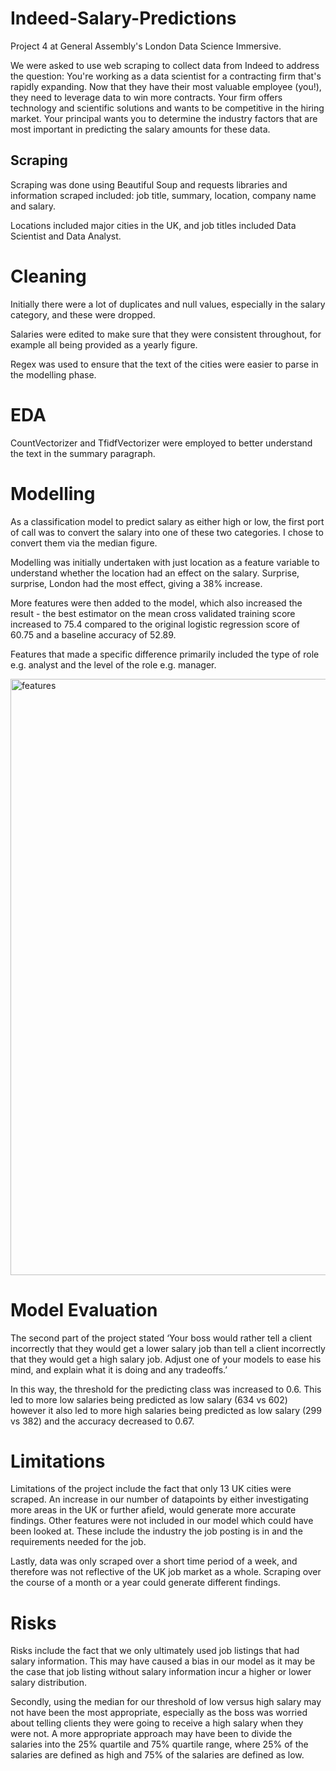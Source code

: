 # Indeed-Salary-Predictions

Project 4 at General Assembly's London Data Science Immersive.  

We were asked to use web scraping to collect data from Indeed to address the question: You're working as a data scientist for a contracting firm that's rapidly expanding. Now that they have their most valuable employee (you!), they need to leverage data to win more contracts. Your firm offers technology and scientific solutions and wants to be competitive in the hiring market. Your principal wants you to determine the industry factors that are most important in predicting the salary amounts for these data.

## Scraping

Scraping was done using Beautiful Soup and requests libraries and information scraped included: 
job title, summary, location, company name and salary. 

Locations included major cities in the UK, and job titles included Data Scientist and Data Analyst.

# Cleaning

Initially there were a lot of duplicates and null values, especially in the salary category, and these were dropped. 

Salaries were edited to make sure that they were consistent throughout, for example all being provided as a yearly figure. 

Regex was used to ensure that the text of the cities were easier to parse in the modelling phase. 

# EDA

CountVectorizer and TfidfVectorizer were employed to better understand the text in the summary paragraph.

# Modelling

As a classification model to predict salary as either high or low, the first port of call was to convert the salary into one of these two categories. I chose to convert them via the median figure. 

Modelling was initially undertaken with just location as a feature variable to understand whether the location had an effect on the salary. Surprise, surprise, London had the most effect, giving a 38% increase.

More features were then added to the model, which also increased the result - the best estimator on the mean cross validated training score increased to 75.4 compared to the original logistic regression score of 60.75 and a baseline accuracy of 52.89.

Features that made a specific difference primarily included the type of role e.g. analyst and the level of the role e.g. manager. 

<img width="954" alt="features" src="https://user-images.githubusercontent.com/93994809/157727778-c64edbd4-ada3-4d7f-8b4c-29e0e126c2e8.png">

# Model Evaluation
The second part of the project stated ‘Your boss would rather tell a client incorrectly that they would get a lower salary job than tell a client incorrectly that they would get a high salary job. Adjust one of your models to ease his mind, and explain what it is doing and any tradeoffs.’

In this way, the threshold for the predicting class was increased to 0.6. This led to more low salaries being predicted as low salary (634 vs 602) however it also led to more high salaries being predicted as low salary (299 vs 382) and the accuracy decreased to 0.67.

# Limitations

Limitations of the project include the fact that only 13 UK cities were scraped. An increase in our number of datapoints by either investigating more areas in the UK or further afield, would generate more accurate findings.
Other features were not included in our model which could have been looked at. These include the industry the job posting is in and the requirements needed for the job.

Lastly, data was only scraped over a short time period of a week, and therefore was not reflective of the UK job market as a whole. Scraping over the course of a month or a year could generate different findings.

# Risks

Risks include the fact that we only ultimately used job listings that had salary information. This may have caused a bias in our model as it may be the case that job listing without salary information incur a higher or lower salary distribution.

Secondly, using the median for our threshold of low versus high salary may not have been the most appropriate, especially as the boss was worried about telling clients they were going to receive a high salary when they were not. A more appropriate approach may have been to divide the salaries into the 25% quartile and 75% quartile range, where 25% of the salaries are defined as high and 75% of the salaries are defined as low.
